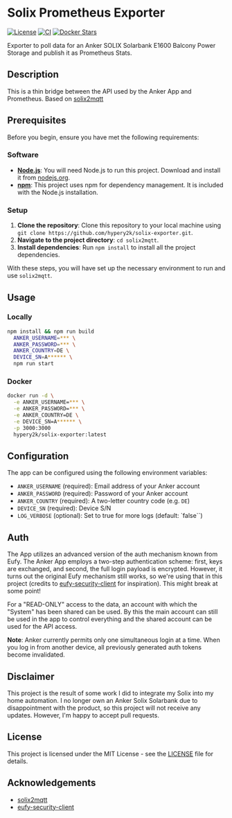# Solix Prometheus Exporter



[![License](https://img.shields.io/github/license/hypery2k/solix-exporter.svg)](LICENSE)
[![CI](https://github.com/hypery2k/solix-exporter/actions/workflows/build.yml/badge.svg)](https://github.com/hypery2k/solix-exporter/actions/workflows/build.yml)
[![Docker Stars](https://img.shields.io/docker/stars/continuoussecuritytooling/keycloak-reporting-cli.svg)](https://hub.docker.com/r/continuoussecuritytooling/keycloak-reporting-cli/)

Exporter to poll data for an Anker SOLIX Solarbank E1600 Balcony Power Storage and publish it as Prometheus Stats.

## Description
This is a thin bridge between the API used by the Anker App and Prometheus. Based on [solix2mqtt](https://github.com/hypery2k/solix-exporter)

## Prerequisites

Before you begin, ensure you have met the following requirements:

### Software
- **[Node.js](https://nodejs.org/)**: You will need Node.js to run this project. Download and install it from [nodejs.org](https://nodejs.org/).
- **[npm](https://www.npmjs.com/)**: This project uses npm for dependency management. It is included with the Node.js installation.

### Setup
1. **Clone the repository**: Clone this repository to your local machine using `git clone https://github.com/hypery2k/solix-exporter.git`.
2. **Navigate to the project directory**: `cd solix2mqtt`.
3. **Install dependencies**: Run `npm install` to install all the project dependencies.

With these steps, you will have set up the necessary environment to run and use `solix2mqtt`.

## Usage
### Locally
```bash
npm install && npm run build
  ANKER_USERNAME=*** \
  ANKER_PASSWORD=*** \
  ANKER_COUNTRY=DE \
  DEVICE_SN=A****** \
  npm run start
```

### Docker
```bash
docker run -d \
  -e ANKER_USERNAME=*** \
  -e ANKER_PASSWORD=*** \
  -e ANKER_COUNTRY=DE \
  -e DEVICE_SN=A****** \
  -p 3000:3000
  hypery2k/solix-exporter:latest
```

## Configuration
The app can be configured using the following environment variables:

- `ANKER_USERNAME` (required): Email address of your Anker account
- `ANKER_PASSWORD` (required): Password of your Anker account
- `ANKER_COUNTRY` (required): A two-letter country code (e.g. `DE`)
- `DEVICE_SN` (required): Device S/N
- `LOG_VERBOSE` (optional): Set to true for more logs (default: `false``)

## Auth

The App utilizes an advanced version of the auth mechanism known from Eufy. The Anker App employs a two-step authentication scheme: first, keys are exchanged, and second, the full login payload is encrypted. However, it turns out the original Eufy mechanism still works, so we're using that in this project (credits to [eufy-security-client](https://github.com/bropat/eufy-security-client) for inspiration). This might break at some point!

For a "READ-ONLY" access to the data, an account with which the "System" has been shared can be used. By this the main account can still be used in the app to control everything and the shared account can be used for the API access.

**Note**: Anker currently permits only one simultaneous login at a time. When you log in from another device, all previously generated auth tokens become invalidated.

## Disclaimer
This project is the result of some work I did to integrate my Solix into my home automation. I no longer own an Anker Solix Solarbank due to disappointment with the product, so this project will not receive any updates. However, I'm happy to accept pull requests.

## License

This project is licensed under the MIT License - see the [LICENSE](LICENSE) file for details.

## Acknowledgements
- [solix2mqtt](https://github.com/SteiniZuHaus/Solix2)
- [eufy-security-client](https://github.com/bropat/eufy-security-client)
